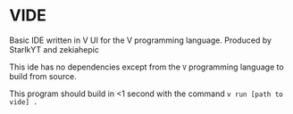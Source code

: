 # VIDE
Basic IDE written in V UI for the V programming language. Produced by StarlkYT and zekiahepic

This ide has no dependencies except from the `V` programming language to build from source.

This program should build in <1 second with the command `v run [path to vide] .`
